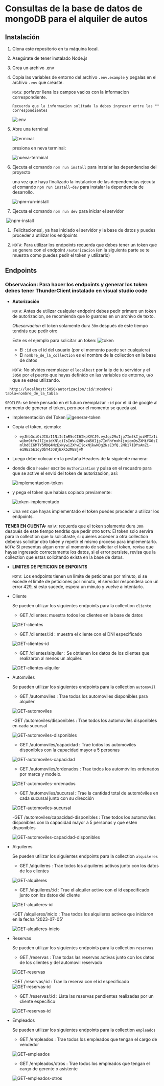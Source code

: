 # Consultas de la base de datos de mongoDB para el alquiler de autos

## Instalación
1. Clona este repositorio en tu máquina local.
2. Asegúrate de tener instalado Node.js
3. Crea un archivo .env
4. Copia las variables de entorno del archivo `.env.example` y pegalas en el archivo `.env` que creaste.

    `Nota`: porfavor llena los campos vacios con la informacion correspondiente.

    `Recuerda que la informacion solitada la debes ingresar entre las "" correspondientes`

    ![.env](/assets/img/configuracion-env.png)
5. Abre una terminal

    ![terminal](/assets/img/terminal.png)

    presiona en neva terminal:

    ![nueva-terminal](/assets/img/nueva-terminal.png)

6. Ejecuta el comando `npm run install` para instalar las dependencias del proyecto

    una vez que haya finalizado la instalacion de las dependencias ejecuta el comando `npm run install-dev` para instalar la dependencia de desarrollo.

    ![npm-run-install](/assets/img/npm-run-install.png)

7. Ejecuta el comando `npm run dev` para iniciar el servidor

​	 ![npm-install](/assets/img/npm-run-dev.png)

1. ¡Felicitaciones!, ya has iniciado el servidor y la base de datos y puedes proceder a  utilizar los endpoints

2. `NOTA`: Para utilizar los endpoints recuerda que debes tener un token que se genera con el endpoint `/autorizacion` (en la siguienta parte se te muestra como puedes pedir el token y utilizarlo)

## Endpoints

### Observacion: Para hacer los endpoints y generar los token debes tener ThunderClient instalado en visual studio code

- **Autorización**

  `NOTA`: Antes de utilizar cualquier endpoint debes pedir primero un token de autorizacion, se recomienda que lo guardes en un archivo de texto.

  *Obeservacion* el token solamente dura `30m`  después de este tiempo tendrás que pedir otro

  Este es el ejemplo para solicitar un token:
  ![token](/assets/img/pedirToken.png)

  - El `:id` es el id del usuario (por el momento puede ser cualquiera)
  - El `nombre_de_la_collection` es el nombre de la collection en la base de datos

  `NOTA`: No olvides reemplazar el `localhost` por la ip de tu servidor y el `5050` por el puerto que hayas definido en las variables de entorno, u/o que se estes utilizando.

```shell
  http://localhost:5050/autorizacion/:id/:nombre?tabla=nombre_de_la_tabla
```

`SPOILER`: se tiene pensado en el futuro reemplazar `:id` por el id de google al momento de generar el token, pero por el momento se queda así.

- Implementación del Token
    ![generar-token](assets/img/generar-token.png)
- Copia el token, ejemplo:
    - `eyJhbGciOiJIUzI1NiIsInR5cCI6IkpXVCJ9.eyJqc29uIjp7ImlkIjoiMTIzIiwibm9tYnJlIjoidXNlciIsImVuZHBvaW50Ijp7InRhYmxhIjoicm9sZXMifX0sImlhdCI6MTY5MDQ4MzExNywiZXhwIjoxNjkwNDg2NzE3fQ.2Mk17IBYsAmZi-e19E26E1oyObY43OBjBXK52ME8jvM`

- Luego debe colocar en la pestaña Headers de la siguiente manera:
  
- donde dice `header` escribe `Authorization` y pulsa en el recuadro para que se active el envió del token de autorización, así:

    ![implementacion-token](/assets/img/implementacion-token.png)

- y pega el token que habias copiado previamente:

    ![token-implementado](/assets/img/token-implementado.png)

- Una vez que hayas implementado el token puedes proceder a utilizar los endpoints.

**TENER EN CUENTA:**
  `NOTA`: recuerda que el token solamente dura `30m`  después de este tiempo tendrás que pedir otro
  `NOTA`: El token solo servira para la collection que lo solicitaste, si quieres acceder a otra collection deberas solicitar otro token y repetir el mismo proceso para implementarlo.
  `NOTA`: Si presentas algun error al momento de solicitar el token, revisa que hayas ingresado correctamente los datos, si el error persiste, revisa que la collection que estas solicitando exista en la base de datos.

- **LIMITES DE PETICION DE ENPOINTS**
    
    `NOTA`: Los endpoints tienen un limite de peticiones por minuto, si se excede el limite de peticiones por minuto, el servidor respondera con un error 429, si esto sucede, espera un minuto y vuelve a intentarlo.

- Cliente

    Se pueden utilizar los siguientes endpoints para la collection `cliente`

    - GET /clientes: muestra todos los clientes en la base de datos

    ![GET-clientes](/assets/img/GET-cliente.png)

    - GET /clientes/:id : muestra el cliente con el DNI especificado

    ![GET-clientes-id](/assets/img/GET-clientes-dni.png)

    - GET /clientes/alquiler : Se obtienen los datos de los clientes que realizaron al  menos un alquiler.

    ![GET-clientes-alquiler](/assets/img/GET-clientes-alquiler.png)

- Automviles

    Se pueden utilizar los siguientes endpoints para la collection `automovil`

    - GET /automoviles : Trae todos los automoviles disponibles para alquiler

    ![GET-automoviles](/assets/img/GET-automoviles.png)

    -GET /automoviles/disponibles : Trae todos los automoviles disponibles en cada sucursal

    ![GET-automoviles-disponibles](/assets/img/GET-disponibles-sucursal.png)

    - GET /automoviles/capacidad : Trae todos los automoviles disponibles con la capacidad mayor a 5 personas

    ![GET-automoviles-capacidad](/assets/img/GET-automoviles-capacidad.png)

    - GET /automoviles/ordenados : Trae todos los automóviles ordenados por marca y modelo.

    ![GET-automoviles-ordenados](/assets/img/GET-automoviles-ordenados.png)

    - GET /automoviles/sucursal : Trae la cantidad total de automóviles en cada sucursal junto con su dirección

    ![GET-automoviles-sucursal](/assets/img/GET-automoviles-sucursal.png)

    -GET /automoviles/capacidad-disponibles : Trae todos los automoviles disponibles con la capacidad mayor a 5 personas y que esten disponibles

    ![GET-automoviles-capacidad-disponibles](/assets/img/GET-automoviles-capacidad-disponibles.png)

- Alquileres

    Se pueden utilizar los siguientes endpoints para la collection `alquileres`

    - GET /alquileres : Trae todos los alquileres activos junto con los datos de los clientes

    ![GET-alquileres](/assets/img/GET-alquileres.png)

    - GET /alquileres/:id : Trae el alquiler activo con el id especificado junto con los datos del cliente

    ![GET-alquileres-id](/assets/img/GET-alquileres-id.png)

    -GET /alquileres/inicio : Trae todos los alquileres activos que iniciaron en la fecha '2023-07-05'

    ![GET-alquileres-inicio](/assets/img/GET-alquileres-inicio.png)
    
- Reservas

    Se pueden utilizar los siguientes endpoints para la collection `reservas`

    - GET /reservas : Trae todas las reservas activas junto con los datos de los clientes y del automovil reservado

    ![GET-reservas](/assets/img/GET-reservas.png)

    -GET /reservas/:id : Trae la reserva con el id especificado 
    ![GET-reservas-id](/assets/img/GET-reservas-id.png)

    - GET /reservas/:id : Lista las reservas pendientes realizadas por un cliente
    específico

    ![GET-reservas-id](/assets/img/GET-reservas-pendientes.png)

- Empleados

    Se pueden utilizar los siguientes endpoints para la collection `empleados`

    - GET /empleados : Trae todos los empleados que tengan el cargo de vendedor

    ![GET-empleados](/assets/img/GET-empleados.png)

    - GET /empleados/otros : Trae todos los empleados que tengan el cargo de gerente o asistente

    ![GET-empleados-otros](/assets/img/GET-otros-empleados.png)
